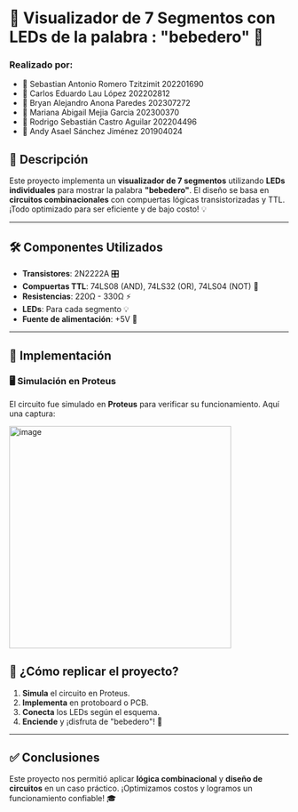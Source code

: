 # 🚥 Visualizador de 7 Segmentos con LEDs de la palabra : "bebedero" 🚥
### Realizado por: 
- 📌 Sebastian Antonio Romero Tzitzimit 202201690
- 📌 Carlos Eduardo Lau López 202202812
- 📌 Bryan Alejandro Anona Paredes 202307272
- 📌 Mariana Abigail Mejia Garcia 202300370
- 📌 Rodrigo Sebastián Castro Aguilar 202204496
- 📌 Andy Asael Sánchez Jiménez 201904024


## 📝 Descripción

Este proyecto implementa un **visualizador de 7 segmentos** utilizando **LEDs individuales** para mostrar la palabra **"bebedero"**. El diseño se basa en **circuitos combinacionales** con compuertas lógicas transistorizadas y TTL. ¡Todo optimizado para ser eficiente y de bajo costo! 💡

---


## 🛠️ Componentes Utilizados

- **Transistores**: 2N2222A 🎛️
- **Compuertas TTL**: 74LS08 (AND), 74LS32 (OR), 74LS04 (NOT) 🔌
- **Resistencias**: 220Ω - 330Ω ⚡
- **LEDs**: Para cada segmento 💡
- **Fuente de alimentación**: +5V 🔋

---

## 🔧 Implementación

### 🖥️ Simulación en Proteus

El circuito fue simulado en **Proteus** para verificar su funcionamiento. Aquí una captura:

<img src="https://github.com/user-attachments/assets/15d6eff9-00fa-4cce-b702-be0fd7068cb0" alt="image" width="400" />

## 🚀 ¿Cómo replicar el proyecto?

1. **Simula** el circuito en Proteus.
2. **Implementa** en protoboard o PCB.
3. **Conecta** los LEDs según el esquema.
4. **Enciende** y ¡disfruta de "bebedero"! 🎉

---


## ✅ Conclusiones

Este proyecto nos permitió aplicar **lógica combinacional** y **diseño de circuitos** en un caso práctico. ¡Optimizamos costos y logramos un funcionamiento confiable! 🎓
